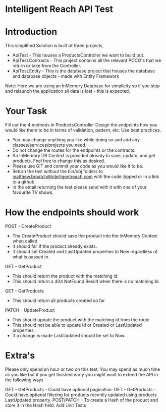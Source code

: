 # Intelligent Reach API Test  


# Introduction

This simplified Solution is built of three projects,
 - ApiTest - This houses a ProductsController we want to build out.
 - ApiTest.Contracts - This project contains all the relevant POCO's that we return or take from the Controller.
 - ApiTest.Entity - This is the database project that houses the database and database objects - made with Entity Framework

Note: Here we are using an InMemory Database for simplicity so if you stop and relaunch the application all data is lost - this is expected.

# Your Task

Fill out the 4 methods in ProductsController
Design the endpoints how you would like them to be in terms of validation, pattern, etc. Use best practices.

 - You may change anything you like while doing so and add any classes/services/projects you need.
 - Do not change the routes for the endpoints or the contracts.
 - An InMemory DB Context is provided already to save, update, and get products. Feel free to change this as desired.
 - Please use GIT and commit your code as you would like it to be.
 - Return the test without the bin/obj folders to matthew.broatch@intelligentreach.com with the code zipped or in a link to a github.
 - In the email returning the test please send with it with one of your favourite TV shows.

# How the endpoints should work

POST - CreateProduct
 - The CreateProduct should save the product into the InMemory Context when called.
 - It should fail if the product already exists.
 - It should set Created and LastUpdated properties to Now regardless of what is passed in.

GET - GetProduct
 - This should return the product with the matching Id
 - This should return a 404 NotFound Result when there is no matching Id.

GET - GetProducts
 - This should return all products created so far

PATCH - UpdateProduct
 - This should update the product with the matching id from the route
 - This should not be able to update Id or Created or LastUpdated properties
 - If a change is made LastUpdated should be set to Now.

# Extra's

Please only spend an hour or two on this test,
You may spend as much time as you like but if you get finished early you might want to extend the API in the following ways

GET - GetProducts - Could have optional pagination.
GET - GetProducts - Could have optional filtering for products recently updated using products LastUpdated property.
POST/PATCH - To create a Hash of the product and store it in the Hash field.
Add Unit Tests
